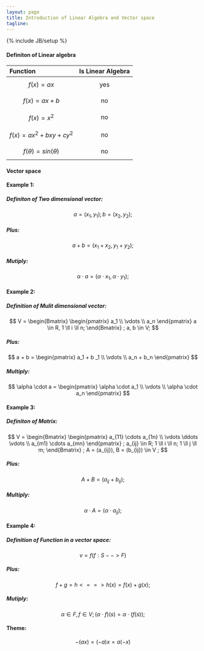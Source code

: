 ```yaml
---
layout: page
title: Introduction of Linear Algebra and Vector space 
tagline:  
---
```

{% include JB/setup %}


#### Definiton of Linear algebra

|Function|Is Linear Algebra|
|:---|:---:|
|$$ f(x) = ax $$ | yes |
|$$ f(x) = ax + b $$| no | 
|$$ f(x) = x^2 $$ | no |
|$$ f(x) = ax^2 + bxy + cy^2 $$| no |
|$$ f(\theta) = sin(\theta) $$ | no |


#### Vector space

#### Example 1:

##### Definiton of Two dimensional vector:
$$
a = (x_1, y_1) ;
b = (x_2, y_2) ;
$$

##### Plus:
$$
a + b  = (x_1 + x_2, y_1 + y_2) ;
$$

##### Mutiply:
$$
\alpha \cdot a = (\alpha \cdot x_1, \alpha \cdot y_1) ;
$$

#### Example 2:

##### Definition of Mulit dimensional vector:
$$
V = 
 \begin{Bmatrix}
  \begin{pmatrix}
   a_1 \\
   \vdots \\
   a_n
  \end{pmatrix}  
  a \in R, 1 \ll i \ll n; 
 \end{Bmatrix} ;
a, b \in V;
$$

##### Plus:
$$
a + b = 
 \begin{pmatrix}
  a_1 + b _1 \\
  \vdots \\
  a_n + b_n
 \end{pmatrix}
$$

##### Multiply:
$$
\alpha \cdot a = 
 \begin{pmatrix}
  \alpha \cdot a_1 \\
  \vdots \\
  \alpha \cdot a_n
 \end{pmatrix}
$$

#### Example 3:

##### Definiton of Matrix:
$$
V = 
 \begin{Bmatrix}
  \begin{pmatrix}
   a_{11} \cdots a_{1n} \\
   \vdots \ddots \vdots \\
   a_{m1} \cdots a_{mn}
  \end{pmatrix} ;
  a_{ij} \in R; 1 \ll i \ll n; 1 \ll j \ll m; 
 \end{Bmatrix} 
 ; A = (a_{ij}), B = (b_{ij}) \in V ;
$$

##### Plus:
$$
A + B = (a_{ij} + b_{ij}) ;
$$

##### Multiply:
$$
\alpha \cdot A = (\alpha \cdot a_{ij}) ;
$$

#### Example 4:

##### Definition of Function in a vector space:
$$
v = {f(f:S-->F)}
$$

##### Plus:
$$
f + g = h <==> h(x) = f(x) + g(x);
$$

##### Mutiply:
$$
\alpha \in F, f \in V;  (\alpha \cdot f)(s) = \alpha \cdot (f(s)); 
$$


#### Theme:
$$
-(ax) = (-a)x = a(-x)
$$
